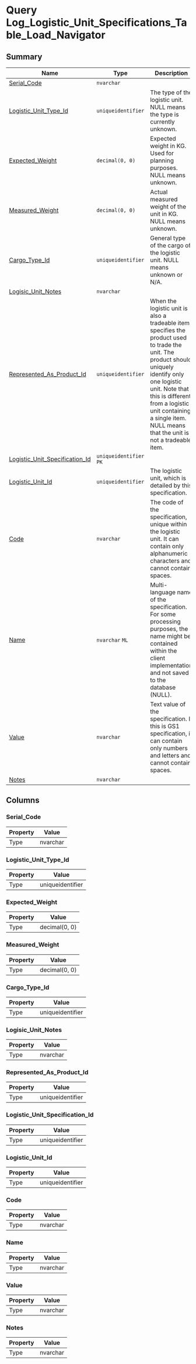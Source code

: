 # Query Log_Logistic_Unit_Specifications_Table_Load_Navigator


## Summary

| Name | Type | Description |
| - | - | --- |
|[Serial_Code](#serial_code)|`nvarchar` ||
|[Logistic_Unit_Type_Id](#logistic_unit_type_id)|`uniqueidentifier` |The type of the logistic unit. NULL means the type is currently unknown.|
|[Expected_Weight](#expected_weight)|`decimal(0, 0)` |Expected weight in KG. Used for planning purposes. NULL means unknown.|
|[Measured_Weight](#measured_weight)|`decimal(0, 0)` |Actual measured weight of the unit in KG. NULL means unknown.|
|[Cargo_Type_Id](#cargo_type_id)|`uniqueidentifier` |General type of the cargo of the logistic unit. NULL means unknown or N/A.|
|[Logisic_Unit_Notes](#logisic_unit_notes)|`nvarchar` ||
|[Represented_As_Product_Id](#represented_as_product_id)|`uniqueidentifier` |When the logistic unit is also a tradeable item, specifies the product used to trade the unit. The product should uniquely identify only one logistic unit. Note that this is different from a logistic unit containing a single item. NULL means that the unit is not a tradeable item.|
|[Logistic_Unit_Specification_Id](#logistic_unit_specification_id)|`uniqueidentifier` `PK`||
|[Logistic_Unit_Id](#logistic_unit_id)|`uniqueidentifier` |The logistic unit, which is detailed by this specification.|
|[Code](#code)|`nvarchar` |The code of the specification, unique within the logistic unit. It can contain only alphanumeric characters and cannot contain spaces.|
|[Name](#name)|`nvarchar` `ML`|Multi-language name of the specification. For some processing purposes, the name might be contained within the client implementation and not saved to the database (NULL).|
|[Value](#value)|`nvarchar` |Text value of the specification. If this is GS1 specification, it can contain only numbers and letters and cannot contain spaces.|
|[Notes](#notes)|`nvarchar` ||

## Columns

### Serial_Code

| Property | Value |
| - | - |
|Type|nvarchar|

### Logistic_Unit_Type_Id

| Property | Value |
| - | - |
|Type|uniqueidentifier|

### Expected_Weight

| Property | Value |
| - | - |
|Type|decimal(0, 0)|

### Measured_Weight

| Property | Value |
| - | - |
|Type|decimal(0, 0)|

### Cargo_Type_Id

| Property | Value |
| - | - |
|Type|uniqueidentifier|

### Logisic_Unit_Notes

| Property | Value |
| - | - |
|Type|nvarchar|

### Represented_As_Product_Id

| Property | Value |
| - | - |
|Type|uniqueidentifier|

### Logistic_Unit_Specification_Id

| Property | Value |
| - | - |
|Type|uniqueidentifier|

### Logistic_Unit_Id

| Property | Value |
| - | - |
|Type|uniqueidentifier|

### Code

| Property | Value |
| - | - |
|Type|nvarchar|

### Name

| Property | Value |
| - | - |
|Type|nvarchar|

### Value

| Property | Value |
| - | - |
|Type|nvarchar|

### Notes

| Property | Value |
| - | - |
|Type|nvarchar|


